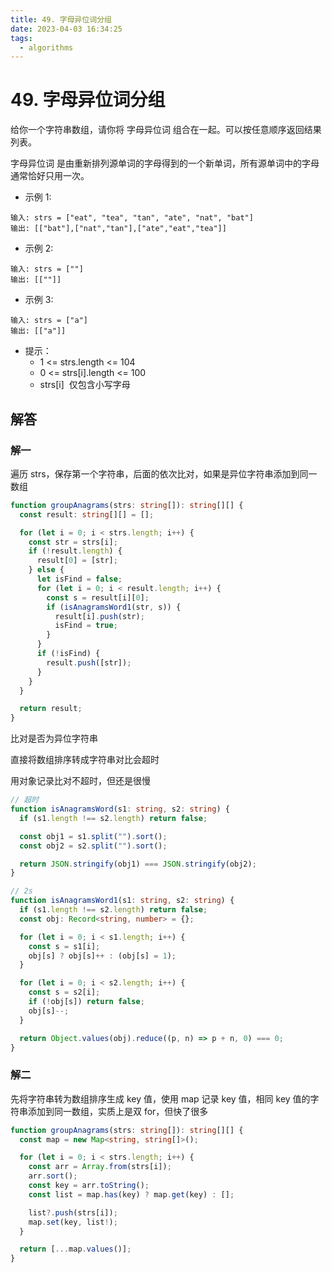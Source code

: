 ```yaml
---
title: 49. 字母异位词分组
date: 2023-04-03 16:34:25
tags:
  - algorithms
---
```


# 49. 字母异位词分组

给你一个字符串数组，请你将 字母异位词 组合在一起。可以按任意顺序返回结果列表。

字母异位词 是由重新排列源单词的字母得到的一个新单词，所有源单词中的字母通常恰好只用一次。

- 示例 1:

```
输入: strs = ["eat", "tea", "tan", "ate", "nat", "bat"]
输出: [["bat"],["nat","tan"],["ate","eat","tea"]]
```

- 示例 2:

```
输入: strs = [""]
输出: [[""]]
```

- 示例 3:

```
输入: strs = ["a"]
输出: [["a"]]
```

- 提示：
  - 1 <= strs.length <= 104
  - 0 <= strs[i].length <= 100
  - strs[i]  仅包含小写字母

## 解答

### 解一

遍历 strs，保存第一个字符串，后面的依次比对，如果是异位字符串添加到同一数组

```ts
function groupAnagrams(strs: string[]): string[][] {
  const result: string[][] = [];

  for (let i = 0; i < strs.length; i++) {
    const str = strs[i];
    if (!result.length) {
      result[0] = [str];
    } else {
      let isFind = false;
      for (let i = 0; i < result.length; i++) {
        const s = result[i][0];
        if (isAnagramsWord1(str, s)) {
          result[i].push(str);
          isFind = true;
        }
      }
      if (!isFind) {
        result.push([str]);
      }
    }
  }

  return result;
}
```

比对是否为异位字符串

直接将数组排序转成字符串对比会超时

用对象记录比对不超时，但还是很慢

```ts
// 超时
function isAnagramsWord(s1: string, s2: string) {
  if (s1.length !== s2.length) return false;

  const obj1 = s1.split("").sort();
  const obj2 = s2.split("").sort();

  return JSON.stringify(obj1) === JSON.stringify(obj2);
}

// 2s
function isAnagramsWord1(s1: string, s2: string) {
  if (s1.length !== s2.length) return false;
  const obj: Record<string, number> = {};

  for (let i = 0; i < s1.length; i++) {
    const s = s1[i];
    obj[s] ? obj[s]++ : (obj[s] = 1);
  }

  for (let i = 0; i < s2.length; i++) {
    const s = s2[i];
    if (!obj[s]) return false;
    obj[s]--;
  }

  return Object.values(obj).reduce((p, n) => p + n, 0) === 0;
}
```

### 解二

先将字符串转为数组排序生成 key 值，使用 map 记录 key 值，相同 key 值的字符串添加到同一数组，实质上是双 for，但快了很多

```ts
function groupAnagrams(strs: string[]): string[][] {
  const map = new Map<string, string[]>();

  for (let i = 0; i < strs.length; i++) {
    const arr = Array.from(strs[i]);
    arr.sort();
    const key = arr.toString();
    const list = map.has(key) ? map.get(key) : [];

    list?.push(strs[i]);
    map.set(key, list!);
  }

  return [...map.values()];
}
```
